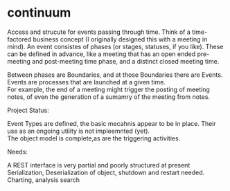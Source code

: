 # continuum

Access and strucute for events passing through time. 
Think of a time-factored business concept (I originally designed this with a meeting in mind).  An event consistes of phases (or stages, statuses, if you like).
These can be defined in advance, like a meeting that has an open ended pre-meeting and post-meeting time phase, and a distinct closed meeting time.

Between phases are Boundaries, and at those Boundaries there are Events.  Events are processes that are launched at a given time.  
For example, the end of a meeting might trigger the posting of meeting notes, of even the generation of a sumamry of the meeting from notes.

Project Status:

Event Types are defined, the basic mecahnis appear to be in place.  Their use as an ongoing utility is not impleemnted (yet).  
The object model is complete,as are the triggering activities.  

Needs: 

A REST interface is very partial and poorly structured at present
Serialization, Deserialization of object, shutdown and restart needed.
Charting, analysis search

